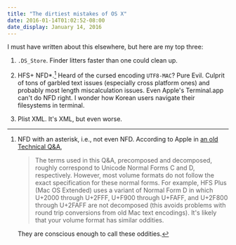 ```yaml
---
title: "The dirtiest mistakes of OS X"
date: 2016-01-14T01:02:52-08:00
date_display: January 14, 2016
---
```


I must have written about this elsewhere, but here are my top three:

1. `.DS_Store`. Finder litters faster than one could clean up.

2. HFS+ NFD*.[^nfd] Heard of the cursed encoding `UTF8-MAC`? Pure Evil. Culprit of
   tons of garbled text issues (especially cross platform ones) and probably
   most length miscalculation issues. Even Apple's Terminal.app can't do NFD
   right. I wonder how Korean users navigate their filesystems in terminal.

3. Plist XML. It's XML, but even worse.

[^nfd]: NFD with an asterisk, i.e., not even NFD. According to Apple in
    [an old Technical Q&A](https://developer.apple.com/library/mac/qa/qa1173/_index.html),

    > The terms used in this Q&A, precomposed and decomposed, roughly
    > correspond to Unicode Normal Forms C and D, respectively. However, most
    > volume formats do not follow the exact specification for these normal
    > forms. For example, HFS Plus (Mac OS Extended) uses a variant of Normal
    > Form D in which U+2000 through U+2FFF, U+F900 through U+FAFF, and U+2F800
    > through U+2FAFF are not decomposed (this avoids problems with round trip
    > conversions from old Mac text encodings). It's likely that your volume
    > format has similar oddities.

    They are conscious enough to call these oddities.
